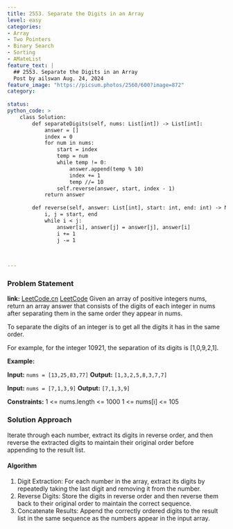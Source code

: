 ```yaml
---
title: 2553. Separate the Digits in an Array
level: easy
categories:
- Array
- Two Pointers
- Binary Search
- Sorting
- AMateList
feature_text: |
  ## 2553. Separate the Digits in an Array
  Post by ailswan Aug. 24, 2024
feature_image: "https://picsum.photos/2560/600?image=872"
category:
 
status:  
python_code: >
    class Solution:
        def separateDigits(self, nums: List[int]) -> List[int]:
            answer = []
            index = 0
            for num in nums:
                start = index
                temp = num
                while temp != 0:
                    answer.append(temp % 10)
                    index += 1
                    temp //= 10
                self.reverse(answer, start, index - 1)
            return answer
            
        def reverse(self, answer: List[int], start: int, end: int) -> None:
            i, j = start, end
            while i < j:
                answer[i], answer[j] = answer[j], answer[i]
                i += 1
                j -= 1
    
      

---
```


### Problem Statement
**link:**
[LeetCode.cn](https://leetcode.cn/problems/count-pairs-whose-sum-is-less-than-target/)
[LeetCode](https://leetcode.com/problems/count-pairs-whose-sum-is-less-than-target/)
Given an array of positive integers nums, return an array answer that consists of the digits of each integer in nums after separating them in the same order they appear in nums.

To separate the digits of an integer is to get all the digits it has in the same order.

For example, for the integer 10921, the separation of its digits is [1,0,9,2,1].

**Example:**

**Input:** `nums = [13,25,83,77]`
**Output:** `[1,3,2,5,8,3,7,7]`

**Input:** `nums = [7,1,3,9]`
**Output:** `[7,1,3,9]`


**Constraints:**
1 <= nums.length <= 1000
1 <= nums[i] <= 105

### Solution Approach
Iterate through each number, extract its digits in reverse order, and then reverse the extracted digits to maintain their original order before appending to the result list.

#### Algorithm
1. Digit Extraction: For each number in the array, extract its digits by repeatedly taking the last digit and removing it from the number.
2. Reverse Digits: Store the digits in reverse order and then reverse them back to their original order to maintain the correct sequence.
3. Concatenate Results: Append the correctly ordered digits to the result list in the same sequence as the numbers appear in the input array.